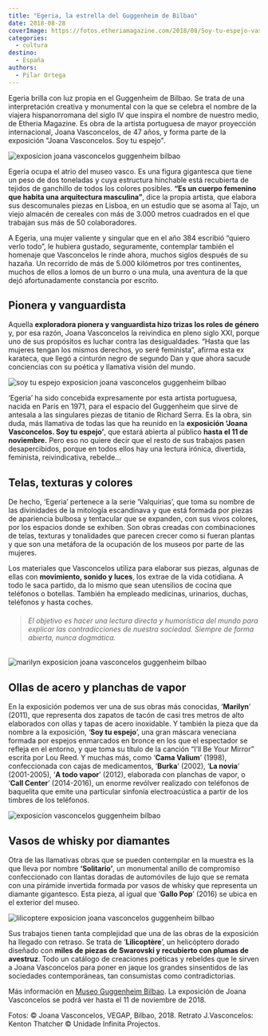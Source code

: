 ```yaml
---
title: "Egeria, la estrella del Guggenheim de Bilbao"
date: 2018-08-28
coverImage: https://fotos.etheriamagazine.com/2018/08/Soy-tu-espejo-vasconcelos-guggenheim-bilbao.jpg
categories: 
  - cultura
destino: 
  - España
authors: 
  - Pilar Ortega
---
```


Egeria brilla con luz propia en el Guggenheim de Bilbao. Se trata de una interpretación 
creativa y monumental con la que se celebra el nombre de la viajera hispanorromana del 
siglo IV que inspira el nombre de nuestro medio, de Etheria Magazine. Es obra de la 
artista portuguesa de mayor proyección internacional, Joana Vasconcelos, de 47 años, y 
forma parte de la exposición "Joana Vasconcelos. Soy tu espejo". 

![exposicion joana vasconcelos guggenheim bilbao](https://fotos.etheriamagazine.com/2018/08/exposicion-Egeria-vasconcelos-guggenheim.jpg "Egeria, una obra realizada por la artista portuguesa Joana Vasconcelos.")

Egeria ocupa el atrio del museo vasco. Es una figura gigantesca que tiene un peso de dos 
toneladas y cuya estructura hinchable está recubierta de tejidos de ganchillo de todos 
los colores posibles. **“Es un cuerpo femenino que habita una arquitectura masculina”**, 
dice la propia artista, que elabora sus descomunales piezas en Lisboa, en un estudio que 
se asoma al Tajo, un viejo almacén de cereales con más de 3.000 metros cuadrados en el 
que trabajan sus más de 50 colaboradores. 

A Egeria, una mujer valiente y singular que en el año 384 escribió “quiero verlo todo”, 
le hubiera gustado, seguramente, contemplar también el homenaje que Vasconcelos le rinde 
ahora, muchos siglos después de su hazaña. Un recorrido de más de 5.000 kilómetros por 
tres continentes, muchos de ellos a lomos de un burro o una mula, una aventura de la que 
dejó afortunadamente constancia por escrito. 

## Pionera y vanguardista

Aquella **exploradora pionera y vanguardista hizo trizas los roles de género** y, por 
esa razón, Joana Vasconcelos la reivindica en pleno siglo XXI, porque uno de sus 
propósitos es luchar contra las desigualdades. “Hasta que las mujeres tengan los mismos 
derechos, yo seré feminista”, afirma esta ex karateca, que llegó a cinturón negro de 
segundo Dan y que ahora sacude conciencias con su poética y llamativa visión del mundo. 

![soy tu espejo exposicion joana vasconcelos guggenheim bilbao](https://fotos.etheriamagazine.com/2018/08/Soy-tu-espejo-vasconcelos-guggenheim-bilbao.jpg "'Soy tu espejo', una gran máscara veneciana formada por espejos. (2018)")

‘Egeria’ ha sido concebida expresamente por esta artista portuguesa, nacida en París en 
1971, para el espacio del Guggenheim que sirve de antesala a las singulares piezas de 
titanio de Richard Serra. Es la obra, sin duda, más llamativa de todas las que ha 
reunido en la **exposición ‘Joana Vasconcelos. Soy tu espejo’**, que estará abierta al 
público **hasta el 11 de noviembre.** Pero eso no quiere decir que el resto de sus 
trabajos pasen desapercibidos, porque en todos ellos hay una lectura irónica, divertida, 
feminista, reivindicativa, rebelde… 

## Telas, texturas y colores

De hecho, ‘Egeria’ pertenece a la serie ‘Valquirias’, que toma su nombre de las 
divinidades de la mitología escandinava y que está formada por piezas de apariencia 
bulbosa y tentacular que se expanden, con sus vivos colores, por los espacios donde se 
exhiben. Son obras creadas con combinaciones de telas, texturas y tonalidades que 
parecen crecer como si fueran plantas y que son una metáfora de la ocupación de los 
museos por parte de las mujeres. 

Los materiales que Vasconcelos utiliza para elaborar sus piezas, algunas de ellas con 
**movimiento, sonido y luces**, los extrae de la vida cotidiana. A todo le saca partido, 
da lo mismo que sean utensilios de cocina que teléfonos o botellas. También ha empleado 
medicinas, urinarios, duchas, teléfonos y hasta coches. 

> ###### El objetivo es hacer una lectura directa y humorística del mundo para explicar las contradicciones de nuestra sociedad. Siempre de forma abierta, nunca dogmática.

![marilyn exposicion joana vasconcelos guggenheim bilbao](https://fotos.etheriamagazine.com/2018/08/Marilyn-vasconcelos-guggenheim-bilbao.jpg "'Marilyn', zapatos creados a partir de tapas y ollas de acero inoxidable. (2011)")

## Ollas de acero y planchas de vapor

En la exposición podemos ver una de sus obras más conocidas, ‘**Marilyn**’ (2011), que 
representa dos zapatos de tacón de casi tres metros de alto elaborados con ollas y tapas 
de acero inoxidable. Y también la pieza que da nombre a la exposición, ‘**Soy tu 
espejo**’, una gran máscara veneciana formada por espejos enmarcados en bronce en los 
que el espectador se refleja en el entorno, y que toma su título de la canción “I’ll Be 
Your Mirror” escrita por Lou Reed. Y muchas más, como ‘**Cama Valium**’ (1998), 
confeccionada con cajas de medicamentos, ‘**Burka**’ (2002), ‘**La novia**’ (2001-2005), 
‘**A todo vapor**’ (2012), elaborada con planchas de vapor, o ‘**Call Center**’ 
(2014-2016), un enorme revólver realizado con teléfonos de baquelita que emite una 
particular sinfonía electroacústica a partir de los timbres de los teléfonos. 

![exposicion vasconcelos guggenheim bilbao](https://fotos.etheriamagazine.com/2018/08/Obras-vasconcelos-guggenheim.jpg "'Corazón independiente rojo' (2005). 'Cama Valium' (1998). 'La Novia' (2001-2005).")

## Vasos de whisky por diamantes

Otra de las llamativas obras que se pueden contemplar en la muestra es la que lleva por 
nombre **‘Solitario’**, un monumental anillo de compromiso confeccionado con llantas 
doradas de automóviles de lujo que se remata con una pirámide invertida formada por 
vasos de whisky que representa un diamante gigantesco. Esta pieza, al igual que ‘**Gallo 
Pop**’ (2016) se ubica en el exterior del museo. 

![lilicoptere exposicion joana vasconcelos guggenheim bilbao](https://fotos.etheriamagazine.com/2018/08/Lilicoptere-vasconcelos-guggenheim-bilbao.jpg "'Lilicoptère', obra de Joana Vasconcelos.")

Sus trabajos tienen tanta complejidad que una de las obras de la exposición ha llegado 
con retraso. Se trata de ‘**Lilicoptère**’, un helicóptero dorado diseñado con **miles 
de piezas de Swarovski y recubierto con plumas de avestruz**. Todo un catálogo de 
creaciones poéticas y rebeldes que le sirven a Joana Vasconcelos para poner en jaque los 
grandes sinsentidos de las sociedades contemporáneas, tan consumistas como 
contradictorias. 

Más información en [Museo Guggenheim 
Bilbao](https://joanavasconcelos.guggenheim-bilbao.eus). La exposición de Joana 
Vasconcelos se podrá ver hasta el 11 de noviembre de 2018. 

Fotos: © Joana Vasconcelos, VEGAP, Bilbao, 2018. Retrato J.Vasconcelos: Kenton Thatcher 
© Unidade Infinita Projectos.
